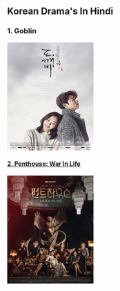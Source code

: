 <html>
<head>
<h2>Korean Drama's In Hindi</h2>
</head>
<body>
<h3>1. Goblin</h3>
<a href="Goblin.html">
<img src="Goblin.jpg" alt="Goblin" width="200" height="250">
<h4>2. Penthouse: War In Life</h4>
<a href="Penthouse Season 1.html">
<img src="Penthouse.jpg" alt="Penthouse: War In Life Season 1" width="200" height="250">
</a>
